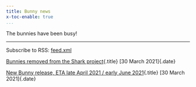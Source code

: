 ```yaml
---
title: Bunny news
x-toc-enable: true
...
```


The bunnies have been busy!

-------------------------------------------------------------------------------


Subscribe to RSS: [feed.xml](feed.xml)

[Bunnies removed from the Shark project](news/resignations.md){.title}
[30 March 2021]{.date}


[New Bunny release, ETA late April 2021 / early June 2021](news/bunny202104xx.md){.title}
[30 March 2021]{.date}


